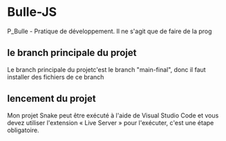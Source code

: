 # Bulle-JS
P_Bulle - Pratique de développement.     Il ne s'agit que de faire de la prog

## le branch principale du projet
Le branch principale du projetc'est le branch "main-final", donc il faut installer des fichiers de ce branch 
## lencement du projet
Mon projet Snake peut être exécuté à l'aide de Visual Studio Code et vous devez utiliser l'extension « Live Server » pour l'exécuter, c'est une étape obligatoire.
